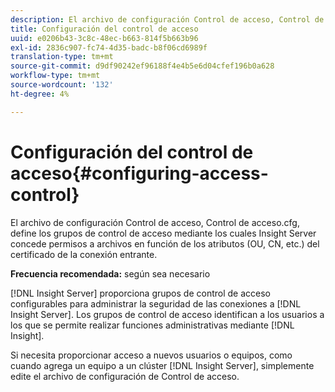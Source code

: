 ```yaml
---
description: El archivo de configuración Control de acceso, Control de acceso.cfg, define los grupos de control de acceso mediante los cuales Insight Server concede permisos a archivos en función de los atributos (OU, CN, etc.) del certificado de la conexión entrante.
title: Configuración del control de acceso
uuid: e0206b43-3c8c-48ec-b663-814f5b663b96
exl-id: 2836c907-fc74-4d35-badc-b8f06cd6989f
translation-type: tm+mt
source-git-commit: d9df90242ef96188f4e4b5e6d04cfef196b0a628
workflow-type: tm+mt
source-wordcount: '132'
ht-degree: 4%

---
```


# Configuración del control de acceso{#configuring-access-control}

El archivo de configuración Control de acceso, Control de acceso.cfg, define los grupos de control de acceso mediante los cuales Insight Server concede permisos a archivos en función de los atributos (OU, CN, etc.) del certificado de la conexión entrante.

**Frecuencia recomendada:** según sea necesario

[!DNL Insight Server] proporciona grupos de control de acceso configurables para administrar la seguridad de las conexiones a  [!DNL Insight Server]. Los grupos de control de acceso identifican a los usuarios a los que se permite realizar funciones administrativas mediante [!DNL Insight].

Si necesita proporcionar acceso a nuevos usuarios o equipos, como cuando agrega un equipo a un clúster [!DNL Insight Server], simplemente edite el archivo de configuración de Control de acceso.
